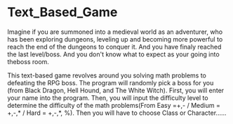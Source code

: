 # Text_Based_Game
Imagine if you are summoned into a medieval world as an adventurer,
who has been exploring dungeons, leveling up and becoming more 
powerful to reach the end of the dungeons to conquer it. And you 
have finaly reached the last level/boss. And  you don't know what 
to expect as your going into theboss room.

This text-based game revolves around you solving math problems
to defeating the RPG boss. The program will randomly pick a boss
for you (from Black Dragon, Hell Hound, and The White Witch).
First, you will enter your name into the program. Then, you
will input the difficulty level to determine the difficulty of
the math problems(From Easy =+,- / Medium = +,-,* / Hard = +,-,*, %).
Then you will have to choose Class or Character......
